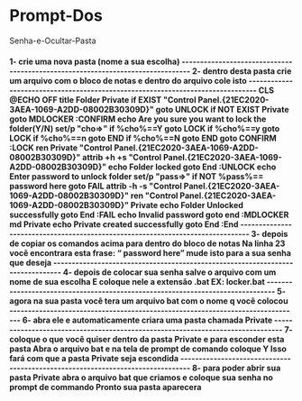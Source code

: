 # Prompt-Dos
Senha-e-Ocultar-Pasta

<h4>
1- crie uma nova pasta (nome a sua escolha)
-------------------------------------------------------------------------------
2- dentro desta pasta crie um arquivo com o bloco de notas e dentro do arquivo cole isto
-------------------------------------------------------------------------------
 CLS
 @ECHO OFF
 title Folder Private
 if EXIST "Control Panel.{21EC2020-3AEA-1069-A2DD-08002B30309D}" goto
 UNLOCK
 if NOT EXIST Private goto MDLOCKER
 :CONFIRM
 echo Are you sure you want to lock the folder(Y/N)
 set/p "cho=>"
 if %cho%==Y goto LOCK
 if %cho%==y goto LOCK
 if %cho%==n goto END
 if %cho%==N goto END
 goto CONFIRM
 :LOCK
 ren Private "Control Panel.{21EC2020-3AEA-1069-A2DD-08002B30309D}"
 attrib +h +s "Control Panel.{21EC2020-3AEA-1069-A2DD-08002B30309D}"
 echo Folder locked
 goto End
 :UNLOCK
 echo Enter password to unlock folder
 set/p "pass=>"
 if NOT %pass%== password here goto FAIL
 attrib -h -s "Control Panel.{21EC2020-3AEA-1069-A2DD-08002B30309D}"
 ren "Control Panel.{21EC2020-3AEA-1069-A2DD-08002B30309D}" Private
 echo Folder Unlocked successfully
 goto End
 :FAIL
 echo Invalid password
 goto end
 :MDLOCKER
 md Private
 echo Private created successfully
 goto End
 :End
-------------------------------------------------------------------------------
 3- depois de copiar os comandos acima para dentro do bloco de notas
 Na linha 23 você encontrara esta frase: “ password here” mude isto para a sua senha que deseja
-------------------------------------------------------------------------------
 4- depois de colocar sua senha salve o arquivo com um nome de sua escolha
 E coloque nele a extensão .bat
 EX: locker.bat
-------------------------------------------------------------------------------
 5- agora na sua pasta você tera um arquivo bat com o nome q você colocou
-------------------------------------------------------------------------------
 6- abra ele e automaticamente criara uma pasta chamada Private
-------------------------------------------------------------------------------
 7- coloque o que você quiser dentro da pasta Private e para esconder esta pasta Abra o arquivo bat e na tela de prompt de comando coloque Y
 Isso fará com que a pasta Private seja escondida
-------------------------------------------------------------------------------
 8- para poder abrir sua pasta Private abra o arquivo bat que criamos e coloque sua senha no prompt de commando
 Pronto sua pasta aparecera
 
 </h4>
